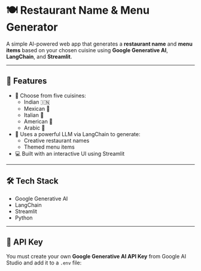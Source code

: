 # 🍽️ Restaurant Name & Menu Generator

A simple AI-powered web app that generates a **restaurant name** and **menu items** based on your chosen cuisine using **Google Generative AI**, **LangChain**, and **Streamlit**.

---

## 🚀 Features

- 🎯 Choose from five cuisines:
  - Indian 🇮🇳
  - Mexican 🌮
  - Italian 🍝
  - American 🍔
  - Arabic 🥙
- 🧠 Uses a powerful LLM via LangChain to generate:
  - Creative restaurant names
  - Themed menu items
- 💻 Built with an interactive UI using Streamlit

---

## 🛠️ Tech Stack

- Google Generative AI
- LangChain
- Streamlit
- Python

---

## 🔑 API Key

You must create your own **Google Generative AI API Key** from Google AI Studio and add it to a `.env` file:

